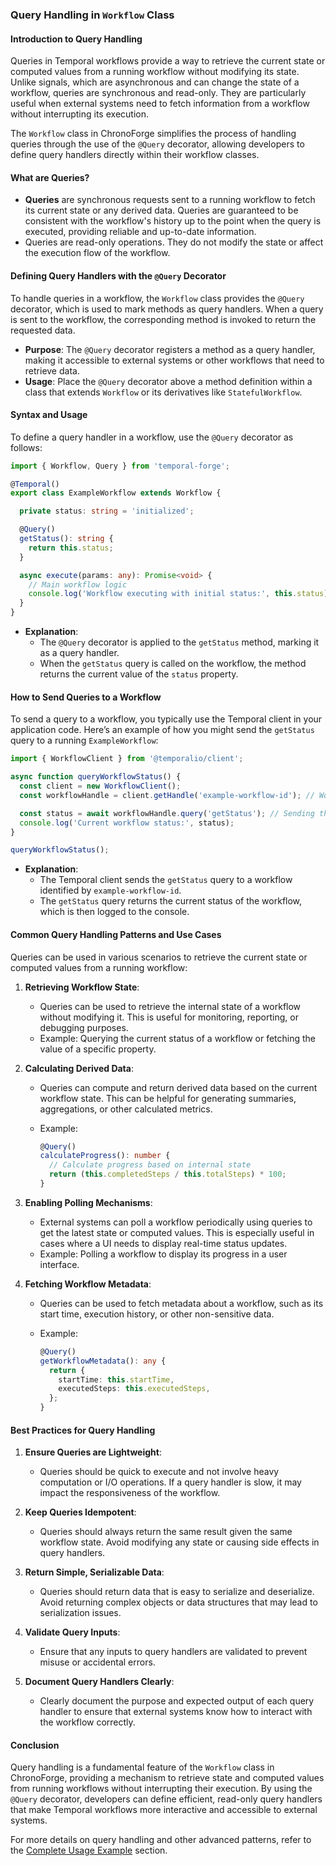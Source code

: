 ### **Query Handling in `Workflow` Class**

#### **Introduction to Query Handling**

Queries in Temporal workflows provide a way to retrieve the current state or computed values from a running workflow without modifying its state. Unlike signals, which are asynchronous and can change the state of a workflow, queries are synchronous and read-only. They are particularly useful when external systems need to fetch information from a workflow without interrupting its execution.

The `Workflow` class in ChronoForge simplifies the process of handling queries through the use of the `@Query` decorator, allowing developers to define query handlers directly within their workflow classes.

#### **What are Queries?**

- **Queries** are synchronous requests sent to a running workflow to fetch its current state or any derived data. Queries are guaranteed to be consistent with the workflow's history up to the point when the query is executed, providing reliable and up-to-date information.
- Queries are read-only operations. They do not modify the state or affect the execution flow of the workflow.

#### **Defining Query Handlers with the `@Query` Decorator**

To handle queries in a workflow, the `Workflow` class provides the `@Query` decorator, which is used to mark methods as query handlers. When a query is sent to the workflow, the corresponding method is invoked to return the requested data.

- **Purpose**: The `@Query` decorator registers a method as a query handler, making it accessible to external systems or other workflows that need to retrieve data.
- **Usage**: Place the `@Query` decorator above a method definition within a class that extends `Workflow` or its derivatives like `StatefulWorkflow`.

#### **Syntax and Usage**

To define a query handler in a workflow, use the `@Query` decorator as follows:

```typescript
import { Workflow, Query } from 'temporal-forge';

@Temporal()
export class ExampleWorkflow extends Workflow {

  private status: string = 'initialized';

  @Query()
  getStatus(): string {
    return this.status;
  }

  async execute(params: any): Promise<void> {
    // Main workflow logic
    console.log('Workflow executing with initial status:', this.status);
  }
}
```

- **Explanation**:
  - The `@Query` decorator is applied to the `getStatus` method, marking it as a query handler.
  - When the `getStatus` query is called on the workflow, the method returns the current value of the `status` property.

#### **How to Send Queries to a Workflow**

To send a query to a workflow, you typically use the Temporal client in your application code. Here’s an example of how you might send the `getStatus` query to a running `ExampleWorkflow`:

```typescript
import { WorkflowClient } from '@temporalio/client';

async function queryWorkflowStatus() {
  const client = new WorkflowClient();
  const workflowHandle = client.getHandle('example-workflow-id'); // Workflow ID

  const status = await workflowHandle.query('getStatus'); // Sending the query
  console.log('Current workflow status:', status);
}

queryWorkflowStatus();
```

- **Explanation**:
  - The Temporal client sends the `getStatus` query to a workflow identified by `example-workflow-id`.
  - The `getStatus` query returns the current status of the workflow, which is then logged to the console.

#### **Common Query Handling Patterns and Use Cases**

Queries can be used in various scenarios to retrieve the current state or computed values from a running workflow:

1. **Retrieving Workflow State**:
   - Queries can be used to retrieve the internal state of a workflow without modifying it. This is useful for monitoring, reporting, or debugging purposes.
   - Example: Querying the current status of a workflow or fetching the value of a specific property.

2. **Calculating Derived Data**:
   - Queries can compute and return derived data based on the current workflow state. This can be helpful for generating summaries, aggregations, or other calculated metrics.
   - Example:

     ```typescript
     @Query()
     calculateProgress(): number {
       // Calculate progress based on internal state
       return (this.completedSteps / this.totalSteps) * 100;
     }
     ```

3. **Enabling Polling Mechanisms**:
   - External systems can poll a workflow periodically using queries to get the latest state or computed values. This is especially useful in cases where a UI needs to display real-time status updates.
   - Example: Polling a workflow to display its progress in a user interface.

4. **Fetching Workflow Metadata**:
   - Queries can be used to fetch metadata about a workflow, such as its start time, execution history, or other non-sensitive data.
   - Example:

     ```typescript
     @Query()
     getWorkflowMetadata(): any {
       return {
         startTime: this.startTime,
         executedSteps: this.executedSteps,
       };
     }
     ```

#### **Best Practices for Query Handling**

1. **Ensure Queries are Lightweight**:
   - Queries should be quick to execute and not involve heavy computation or I/O operations. If a query handler is slow, it may impact the responsiveness of the workflow.

2. **Keep Queries Idempotent**:
   - Queries should always return the same result given the same workflow state. Avoid modifying any state or causing side effects in query handlers.

3. **Return Simple, Serializable Data**:
   - Queries should return data that is easy to serialize and deserialize. Avoid returning complex objects or data structures that may lead to serialization issues.

4. **Validate Query Inputs**:
   - Ensure that any inputs to query handlers are validated to prevent misuse or accidental errors.

5. **Document Query Handlers Clearly**:
   - Clearly document the purpose and expected output of each query handler to ensure that external systems know how to interact with the workflow correctly.

#### **Conclusion**

Query handling is a fundamental feature of the `Workflow` class in ChronoForge, providing a mechanism to retrieve state and computed values from running workflows without interrupting their execution. By using the `@Query` decorator, developers can define efficient, read-only query handlers that make Temporal workflows more interactive and accessible to external systems.

For more details on query handling and other advanced patterns, refer to the [Complete Usage Example](./complete_example.md) section.
